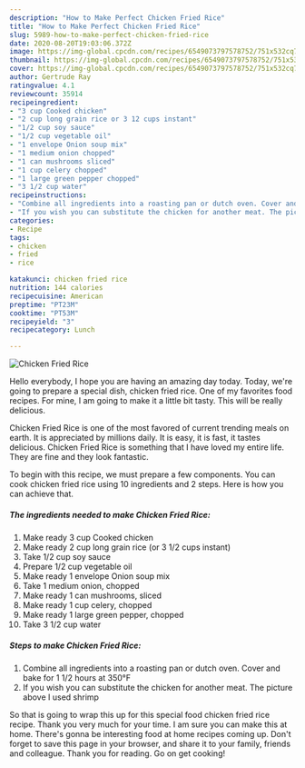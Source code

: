 ```yaml
---
description: "How to Make Perfect Chicken Fried Rice"
title: "How to Make Perfect Chicken Fried Rice"
slug: 5989-how-to-make-perfect-chicken-fried-rice
date: 2020-08-20T19:03:06.372Z
image: https://img-global.cpcdn.com/recipes/6549073797578752/751x532cq70/chicken-fried-rice-recipe-main-photo.jpg
thumbnail: https://img-global.cpcdn.com/recipes/6549073797578752/751x532cq70/chicken-fried-rice-recipe-main-photo.jpg
cover: https://img-global.cpcdn.com/recipes/6549073797578752/751x532cq70/chicken-fried-rice-recipe-main-photo.jpg
author: Gertrude Ray
ratingvalue: 4.1
reviewcount: 35914
recipeingredient:
- "3 cup Cooked chicken"
- "2 cup long grain rice or 3 12 cups instant"
- "1/2 cup soy sauce"
- "1/2 cup vegetable oil"
- "1 envelope Onion soup mix"
- "1 medium onion chopped"
- "1 can mushrooms sliced"
- "1 cup celery chopped"
- "1 large green pepper chopped"
- "3 1/2 cup water"
recipeinstructions:
- "Combine all ingredients into a roasting pan or dutch oven. Cover and bake for 1 1/2 hours at 350°F"
- "If you wish you can substitute the chicken for another meat. The picture above I used shrimp"
categories:
- Recipe
tags:
- chicken
- fried
- rice

katakunci: chicken fried rice 
nutrition: 144 calories
recipecuisine: American
preptime: "PT23M"
cooktime: "PT53M"
recipeyield: "3"
recipecategory: Lunch

---
```



![Chicken Fried Rice](https://img-global.cpcdn.com/recipes/6549073797578752/751x532cq70/chicken-fried-rice-recipe-main-photo.jpg)

Hello everybody, I hope you are having an amazing day today. Today, we're going to prepare a special dish, chicken fried rice. One of my favorites food recipes. For mine, I am going to make it a little bit tasty. This will be really delicious.



Chicken Fried Rice is one of the most favored of current trending meals on earth. It is appreciated by millions daily. It is easy, it is fast, it tastes delicious. Chicken Fried Rice is something that I have loved my entire life. They are fine and they look fantastic.


To begin with this recipe, we must prepare a few components. You can cook chicken fried rice using 10 ingredients and 2 steps. Here is how you can achieve that.

<!--inarticleads1-->

##### The ingredients needed to make Chicken Fried Rice:

1. Make ready 3 cup Cooked chicken
1. Make ready 2 cup long grain rice (or 3 1/2 cups instant)
1. Take 1/2 cup soy sauce
1. Prepare 1/2 cup vegetable oil
1. Make ready 1 envelope Onion soup mix
1. Take 1 medium onion, chopped
1. Make ready 1 can mushrooms, sliced
1. Make ready 1 cup celery, chopped
1. Make ready 1 large green pepper, chopped
1. Take 3 1/2 cup water




<!--inarticleads2-->

##### Steps to make Chicken Fried Rice:

1. Combine all ingredients into a roasting pan or dutch oven. Cover and bake for 1 1/2 hours at 350°F
1. If you wish you can substitute the chicken for another meat. The picture above I used shrimp




So that is going to wrap this up for this special food chicken fried rice recipe. Thank you very much for your time. I am sure you can make this at home. There's gonna be interesting food at home recipes coming up. Don't forget to save this page in your browser, and share it to your family, friends and colleague. Thank you for reading. Go on get cooking!
